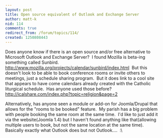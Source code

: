 ```yaml
---
layout: post
title: Open source equivalent of Outlook and Exchange Server
author: matt-k
nid: 114
comments: true
redirect_from: /forum/topics/114/
created: 1250808443
---
```

<p>Does anyone know if there is an open source and/or free alternative to Microsoft Outlook and Exchange Server?&nbsp; I found Mozilla is beta-ing something called Sunbird.&nbsp; <a href="http://www.mozilla.org/projects/calendar/sunbird/index.html">http://www.mozilla.org/projects/calendar/sunbird/index.html</a>&nbsp; But this doesn't look to be able to book conference rooms or invite others to meetings, just a schedule sharing program.&nbsp; But it does link to a cool site that appears to have come calendars already created with the Catholic liturgical schedule.&nbsp; Has anyone used those before?&nbsp; <a href="http://icalshare.com/index.php?topic=religion&amp;page=2">http://icalshare.com/index.php?topic=religion&amp;page=2</a></p>
<p>Alternatively, has anyone seen a module or add-on for Joomla/Drupal that allows for the &quot;rooms to be booked&quot; feature.&nbsp; My parish has a big problem with people booking the same room at the same time.&nbsp; I'd like to just add it via the website(Joomla 1.4) but I haven't found anything like that(allowing multiple users to book, but not the same location at the same time).&nbsp; Basically exactly what Outlook does but not Outlook....&nbsp; :\</p>
